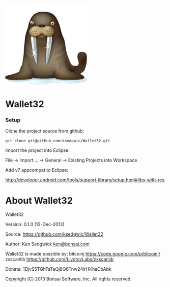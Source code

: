 ![Wallet32](walrus-256.png)

Wallet32
===============

### Setup

Clone the project source from github:

    git clone git@github.com:ksedgwic/Wallet32.git

Import the project into Eclipse:

File -> Import ... -> General -> Existing Projects into Workspace

Add v7 appcompat to Eclipse:

http://developer.android.com/tools/support-library/setup.html#libs-with-res


About Wallet32
================

Wallet32

Version: 0.1.0 (12-Dec-2013)

Source:  https://github.com/ksedgwic/Wallet32

Author:  Ken Sedgwick <ken@bonsai.com>

Wallet32 is made possible by:
bitcoinj    https://code.google.com/p/bitcoinj/
zxscanlib   https://github.com/LivotovLabs/zxscanlib

Donate: 1DjvS5TGhTaTaQj8Q6Tnw24irHKhaCbAbk

Copyright (C) 2013 Bonsai Software, Inc.  All rights reserved.

